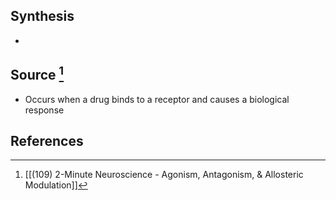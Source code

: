 ## Synthesis
- 
## Source [^1]
- Occurs when a drug binds to a receptor and causes a biological response
## References

[^1]: [[(109) 2-Minute Neuroscience - Agonism, Antagonism, & Allosteric Modulation]]
